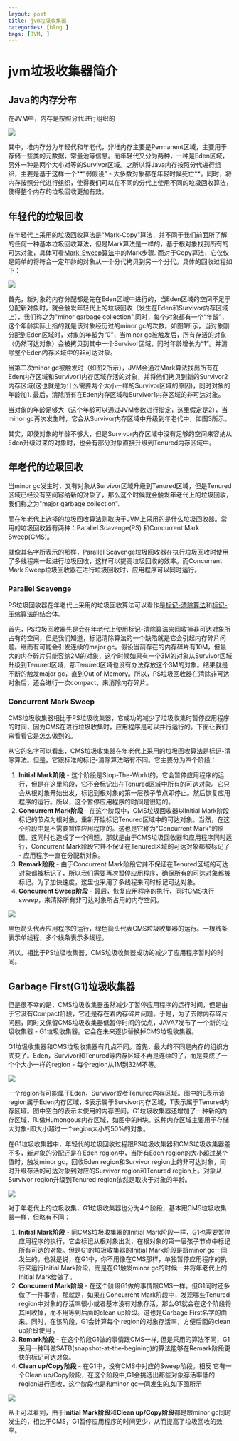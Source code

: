 ```yaml
---
layout: post
title: jvm垃圾收集器
categories: [blog ]
tags: [JVM, ]
---
```


# jvm垃圾收集器简介

## Java的内存分布

在JVM中，内存是按照分代进行组织的

![](http://www.processon.com/chart_image/53698d6e0cf21db1c3ec9394.png)

其中，堆内存分为年轻代和年老代，非堆内存主要是Permanent区域，主要用于存储一些类的元数据，常量池等信息。而年轻代又分为两种，一种是Eden区域，另外一种是两个大小对等的Survivor区域。之所以将Java内存按照分代进行组织，主要是基于这样一个**“弱假设” - 大多数对象都在年轻时候死亡**。同时，将内存按照分代进行组织，使得我们可以在不同的分代上使用不同的垃圾回收算法，使得整个内存的垃圾回收更加有效。

## 年轻代的垃圾回收

在年轻代上采用的垃圾回收算法是“Mark-Copy”算法，并不同于我们前面所了解的任何一种基本垃圾回收算法，但是Mark算法是一样的，基于根对象找到所有的可达对象，具体可看[Mark-Sweep算法](http://jianshu.io/p/b0f5d21fe031)中的Mark步骤. 而对于Copy算法，它仅仅是简单的将符合一定年龄的对象从一个分代拷贝到另一个分代。具体的回收过程如下：

![](http://www.processon.com/chart_image/536999160cf21db1c3ecd182.png)

首先，新对象的内存分配都是先在Eden区域中进行的，当Eden区域的空间不足于分配新对象时，就会触发年轻代上的垃圾回收（发生在Eden和Survivor内存区域上），我们称之为"minor garbage collection".同时，每个对象都有一个“年龄”，这个年龄实际上指的就是该对象经历过的minor gc的次数。如图1所示，当对象刚分配到Eden区域时，对象的年龄为“0”，当minor gc被触发后，所有存活的对象（仍然可达对象）会被拷贝到其中一个Survivor区域，同时年龄增长为“1”。并清除整个Eden内存区域中的非可达对象。

当第二次minor gc被触发时（如图2所示），JVM会通过Mark算法找出所有在Eden内存区域和Survivor1内存区域存活的对象，并将他们拷贝到新的Survivor2内存区域(这也就是为什么需要两个大小一样的Survivor区域的原因)，同时对象的年龄加1. 最后，清除所有在Eden内存区域和Survivor1内存区域的非可达对象。

当对象的年龄足够大（这个年龄可以通过JVM参数进行指定，这里假定是2），当minor gc再次发生时，它会从Survivor内存区域中升级到年老代中，如图3所示。

其实，即使对象的年龄不够大，但是Survivor内存区域中没有足够的空间来容纳从Eden升级过来的对象时，也会有部分对象直接升级到Tenured内存区域中。

## 年老代的垃圾回收

当minor gc发生时，又有对象从Survivor区域升级到Tenured区域，但是Tenured区域已经没有空间容纳新的对象了，那么这个时候就会触发年老代上的垃圾回收，我们称之为"major garbage collection". 

而在年老代上选择的垃圾回收算法则取决于JVM上采用的是什么垃圾回收器。常用的垃圾回收器有两种：Parallel Scavenge(PS) 和Concurrent Mark Sweep(CMS)。

就像其名字所表示的那样，Parallel Scavenge垃圾回收器在执行垃圾回收时使用了多线程来一起进行垃圾回收，这样可以提高垃圾回收的效率。而Concurrent Mark Sweep垃圾回收器在进行垃圾回收时，应用程序可以同时运行。

### Parallel Scavenge

PS垃圾回收器在年老代上采用的垃圾回收算法可以看作是[标记-清除算法](http://jianshu.io/p/b0f5d21fe031)和[标记-压缩算法](http://jianshu.io/p/698eb5e1ccb9)的结合体。

首先，PS垃圾回收器先是会在年老代上使用标记-清除算法来回收掉非可达对象所占有的空间，但是我们知道，标记清除算法的一个缺陷就是它会引起内存碎片问题。继而有可能会引发连续的major gc。假设当前存在的内存碎片有10M，但最大的内存碎片只能容纳2M的对象，这个时候如果有一个3M的对象从Survivor区域升级到Tenured区域，那Tenured区域也没有办法存放这个3M的对象。结果就是不断的触发major gc，直到Out of Memory。所以，PS垃圾回收器在清除非可达对象后，还会进行一次compact，来消除内存碎片。

### Concurrent Mark Sweep

CMS垃圾收集器相比于PS垃圾收集器，它成功的减少了垃圾收集时暂停应用程序的时间，因为CMS在进行垃圾收集时，应用程序是可以并行运行的。下面让我们来看看它是怎么做到的。

从它的名字可以看出，CMS垃圾收集器在年老代上采用的垃圾回收算法是标记-清除算法。但是，它跟标准的标记-清除算法略有不同。它主要分为四个阶段：

1. **Initial Mark阶段** - 这个阶段是Stop-The-World的，它会暂停应用程序的运行，但是在这里阶段，它不会标记出在Tenured区域中所有的可达对象。它只会从根对象开始出发，标记到根对象的第一层孩子节点即停止。然后恢复应用程序的运行。所以，这个暂停应用程序的时间是很短的。
2. **Concurrent Mark阶段** - 在这个阶段中，CMS垃圾回收器以Initial Mark阶段标记的节点为根对象，重新开始标记Tenured区域中的可达对象。当然，在这个阶段中是不需要暂停应用程序的。这也是它称为"Concurrent Mark"的原因。这同时也造成了一个问题，那就是由于CMS垃圾回收器和应用程序同时运行，Concurrent Mark阶段它并不保证在Tenured区域的可达对象都被标记了 - 应用程序一直在分配新对象。
3. **Remark阶段** - 由于Concurrent Mark阶段它并不保证在Tenured区域的可达对象都被标记了，所以我们需要再次暂停应用程序，确保所有的可达对象都被标记。为了加快速度，这里也采用了多线程来同时标记可达对象。
4. **Concurrent Sweep阶段** - 最后，恢复应用程序的执行，同时CMS执行sweep，来清除所有非可达对象所占用的内存空间。

![](http://www.processon.com/chart_image/5369dd770cf21db1c3ee6a1a.png)

黑色箭头代表应用程序的运行，绿色箭头代表CMS垃圾收集器的运行。一根线条表示单线程，多个线条表示多线程。

所以，相比于PS垃圾收集器，CMS垃圾收集器成功的减少了应用程序暂时的时间。

## Garbage First(G1)垃圾收集器

但是很不幸的是，CMS垃圾收集器虽然减少了暂停应用程序的运行时间，但是由于它没有Compact阶段，它还是存在着内存碎片问题。于是，为了去除内存碎片问题，同时又保留CMS垃圾收集器低暂停时间的优点，JAVA7发布了一个新的垃圾收集器 - G1垃圾收集器。它会在未来逐步替换掉CMS垃圾收集器。

G1垃圾收集器和CMS垃圾收集器有几点不同。首先，最大的不同是内存的组织方式变了。Eden，Survivor和Tenured等内存区域不再是连续的了，而是变成了一个个大小一样的region - 每个region从1M到32M不等。

![](http://www.processon.com/chart_image/536b116e0cf290134a2ef1d9.png)

一个region有可能属于Eden，Survivor或者Tenured内存区域。图中的E表示该region属于Eden内存区域，S表示属于Survivor内存区域，T表示属于Tenured内存区域。图中空白的表示未使用的内存空间。G1垃圾收集器还增加了一种新的内存区域，叫做Humongous内存区域，如图中的H块。这种内存区域主要用于存储大对象-即大小超过一个region大小的50%的对象。

在G1垃圾收集器中，年轻代的垃圾回收过程跟PS垃圾收集器和CMS垃圾收集器差不多，新对象的分配还是在Eden region中，当所有Eden region的大小超过某个值时，触发minor gc，回收Eden region和Survivor region上的非可达对象，同时升级存活的可达对象到对应的Survivor region和Tenured region上。对象从Survivor region升级到Tenured region依然是取决于对象的年龄。

![](http://www.processon.com/chart_image/536b17f90cf290134a2f01fd.png)

对于年老代上的垃圾收集，G1垃圾收集器也分为4个阶段，基本跟CMS垃圾收集器一样，但略有不同：

1. **Initial Mark阶段** - 同CMS垃圾收集器的Initial Mark阶段一样，G1也需要暂停应用程序的执行，它会标记从根对象出发，在根对象的第一层孩子节点中标记所有可达的对象。但是G1的垃圾收集器的Initial Mark阶段是跟minor gc一同发生的。也就是说，在G1中，你不用像在CMS那样，单独暂停应用程序的执行来运行Initial Mark阶段，而是在G1触发minor gc的时候一并将年老代上的Initial Mark给做了。
2. **Concurrent Mark阶段** - 在这个阶段G1做的事情跟CMS一样。但G1同时还多做了一件事情，那就是，如果在Concurrent Mark阶段中，发现哪些Tenured region中对象的存活率很小或者基本没有对象存活，那么G1就会在这个阶段将其回收掉，而不用等到后面的clean up阶段。这也是Garbage First名字的由来。同时，在该阶段，G1会计算每个 region的对象存活率，方便后面的clean up阶段使用 。
3. **Remark阶段** - 在这个阶段G1做的事情跟CMS一样, 但是采用的算法不同，G1采用一种叫做SATB(snapshot-at-the-begining)的算法能够在Remark阶段更快的标记可达对象。
4. **Clean up/Copy阶段** - 在G1中，没有CMS中对应的Sweep阶段。相反 它有一个Clean up/Copy阶段，在这个阶段中,G1会挑选出那些对象存活率低的region进行回收，这个阶段也是和minor gc一同发生的,如下图所示

![](http://www.processon.com/chart_image/536b68100cf290134a30ecb4.png)

从上可以看到，由于**Initial Mark阶段**和**Clean up/Copy阶段**都是跟minor gc同时发生的，相比于CMS，G1暂停应用程序的时间更少，从而提高了垃圾回收的效率。


